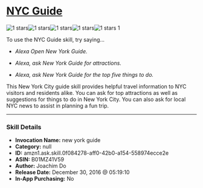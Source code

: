 # [NYC Guide](http://alexa.amazon.com/#skills/amzn1.ask.skill.0f084278-aff0-42b0-a154-558974ecce2e)
![1 stars](../../images/ic_star_black_18dp_1x.png)![1 stars](../../images/ic_star_border_black_18dp_1x.png)![1 stars](../../images/ic_star_border_black_18dp_1x.png)![1 stars](../../images/ic_star_border_black_18dp_1x.png)![1 stars](../../images/ic_star_border_black_18dp_1x.png) 1

To use the NYC Guide skill, try saying...

* *Alexa Open New York Guide.*

* *Alexa, ask New York Guide for attractions.*

* *Alexa, ask New York Guide for the top five things to do.*

This New York City guide skill provides helpful travel information to NYC visitors and residents alike.  You can ask for top attractions as well as suggestions for things to do in New York City.  You can also ask for local NYC news to assist in planning a fun trip.

***

### Skill Details

* **Invocation Name:** new york guide
* **Category:** null
* **ID:** amzn1.ask.skill.0f084278-aff0-42b0-a154-558974ecce2e
* **ASIN:** B01MZ41V59
* **Author:** Joachim Do
* **Release Date:** December 30, 2016 @ 05:19:10
* **In-App Purchasing:** No
